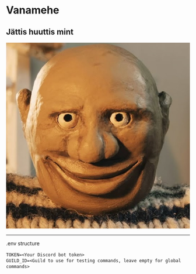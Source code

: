 # Vanamehe

## Jättis huuttis mint

![huuttis](assets/vanamehe.jpg)

---

.env structure

```
TOKEN=<Your Discord bot token>
GUILD_ID=<Guild to use for testing commands, leave empty for global commands>
```
